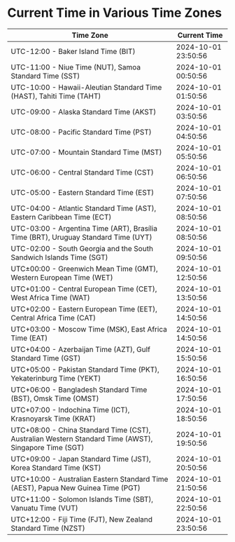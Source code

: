 # Current Time in Various Time Zones

| Time Zone | Current Time |
|-----------|--------------|
| UTC-12:00 - Baker Island Time (BIT) | 2024-10-01 23:50:56 |
| UTC-11:00 - Niue Time (NUT), Samoa Standard Time (SST) | 2024-10-01 00:50:56 |
| UTC-10:00 - Hawaii-Aleutian Standard Time (HAST), Tahiti Time (TAHT) | 2024-10-01 01:50:56 |
| UTC-09:00 - Alaska Standard Time (AKST) | 2024-10-01 03:50:56 |
| UTC-08:00 - Pacific Standard Time (PST) | 2024-10-01 04:50:56 |
| UTC-07:00 - Mountain Standard Time (MST) | 2024-10-01 05:50:56 |
| UTC-06:00 - Central Standard Time (CST) | 2024-10-01 06:50:56 |
| UTC-05:00 - Eastern Standard Time (EST) | 2024-10-01 07:50:56 |
| UTC-04:00 - Atlantic Standard Time (AST), Eastern Caribbean Time (ECT) | 2024-10-01 08:50:56 |
| UTC-03:00 - Argentina Time (ART), Brasília Time (BRT), Uruguay Standard Time (UYT) | 2024-10-01 08:50:56 |
| UTC-02:00 - South Georgia and the South Sandwich Islands Time (SGT) | 2024-10-01 09:50:56 |
| UTC±00:00 - Greenwich Mean Time (GMT), Western European Time (WET) | 2024-10-01 12:50:56 |
| UTC+01:00 - Central European Time (CET), West Africa Time (WAT) | 2024-10-01 13:50:56 |
| UTC+02:00 - Eastern European Time (EET), Central Africa Time (CAT) | 2024-10-01 14:50:56 |
| UTC+03:00 - Moscow Time (MSK), East Africa Time (EAT) | 2024-10-01 14:50:56 |
| UTC+04:00 - Azerbaijan Time (AZT), Gulf Standard Time (GST) | 2024-10-01 15:50:56 |
| UTC+05:00 - Pakistan Standard Time (PKT), Yekaterinburg Time (YEKT) | 2024-10-01 16:50:56 |
| UTC+06:00 - Bangladesh Standard Time (BST), Omsk Time (OMST) | 2024-10-01 17:50:56 |
| UTC+07:00 - Indochina Time (ICT), Krasnoyarsk Time (KRAT) | 2024-10-01 18:50:56 |
| UTC+08:00 - China Standard Time (CST), Australian Western Standard Time (AWST), Singapore Time (SGT) | 2024-10-01 19:50:56 |
| UTC+09:00 - Japan Standard Time (JST), Korea Standard Time (KST) | 2024-10-01 20:50:56 |
| UTC+10:00 - Australian Eastern Standard Time (AEST), Papua New Guinea Time (PGT) | 2024-10-01 21:50:56 |
| UTC+11:00 - Solomon Islands Time (SBT), Vanuatu Time (VUT) | 2024-10-01 22:50:56 |
| UTC+12:00 - Fiji Time (FJT), New Zealand Standard Time (NZST) | 2024-10-01 23:50:56 |

